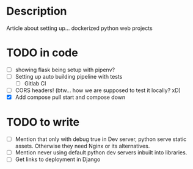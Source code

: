 # Description

Article about setting up... dockerized python web projects

# TODO in code

- [ ] showing flask being setup with pipenv?
- [ ] Setting up auto building pipeline with tests
    - [ ] Gitlab CI
- [ ] CORS headers! (btw... how we are supposed to test it locally? xD)
- [x] Add compose pull start and compose down

# TODO to write
- [ ] Mention that only with debug true in Dev server, python serve static assets. Otherwise they need Nginx or its alternatives.
- [ ] Mention never using default python dev servers inbuilt into libraries.
- [ ] Get links to deployment in Django